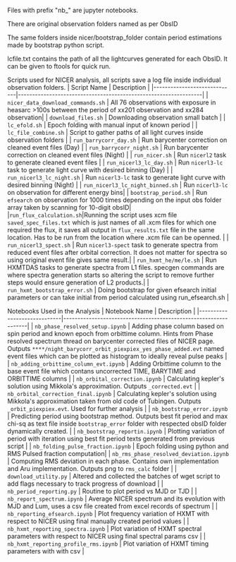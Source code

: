 Files with prefix "nb_" are jupyter notebooks.

There are original observation folders named as per ObsID

The same folders inside nicer/bootstrap_folder contain period estimations made by bootstrap python script. 

lcfile.txt contains the path of all the lightcurves generated for each ObsID. It can be given to ftools for quick run. 

Scripts used for NICER analysis, all scripts save a log file inside individual observation folders.
| Script Name                 | Description                                                     |
|-----------------------------|-----------------------------------------------------------------|
| `nicer_data_download_commands.sh` | All 76 observations with exposure in heasarc >100s between the period of xx201 observation and xx284 observation|
| `download_files.sh`          | Downloading observation small batch                                  |
| `lc_efold.sh`               | Epoch folding with manual input of known period                 |
| `lc_file_combine.sh`        | Script to gather paths of all light curves inside observation folders |
| `run_barrycorr_day.sh`      | Run barycenter correction on cleaned event files (Day)          |
| `run_barrycorr_night.sh`    | Run barycenter correction on cleaned event files (Night)        |
| `run_nicer.sh`              | Run `nicerl2` task to generate cleaned event files              |
| `run_nicerl3_lc_day.sh`     | Run `nicerl3-lc` task to generate light curve with desired binning (Day) |
| `run_nicerl3_lc_night.sh`   | Run `nicerl3-lc` task to generate light curve with desired binning (Night) |
| `run_nicerl3_lc_night_binned.sh` | Run `nicerl3-lc`  on observation for different energy bins|
| `bootstrap_period.sh` | Run `efsearch` on observation for 1000 times depending on the input obs folder array taken by scanning for 10-digit obsID|
|`run_flux_calculation.sh`|Running the script uses xcm file `saved_spec_files.txt` which is just names of all .xcm files for which one required the flux, it saves all output in `flux_results.txt` file in the same location. Has to be run from the location where .xcm file can be openned. |
| `run_nicerl3_spect.sh`     | Run `nicerl3-spect` task to generate spectra from reduced event files after orbital correction. It does not matter for spectra so using original event file gives same result.|
| `run_hxmt_he/me/le.sh`     | Run HXMTDAS tasks to generate spectra from L1 files. specgen commands are where spectra generation starts so altering the script to remove further steps would ensure generation of L2 products.|
| `run_hxmt_bootstrap_error.sh`        | Doing bootstrap for given efsearch initial parameters or can take initial from period calculated using run_efsearch.sh |




Notebooks Used in the Analysis
| Notebook Name                 | Description                                                     |
|-----------------------------|-----------------------------------------------------------------|
| `nb_phase_resolved_setup.ipynb`               | Adding phase column based on spin period and known epoch from orbittime column. Hints from Phase resolved spectrum thread on barycenter corrected files of NICER page. Outputs `****/night_barycorr_orbit_piexpiex_yes_phase_added.evt` named event files which can be plotted as histogram to ideally reveal pulse peaks       |
| `nb_adding_orbittime_column_evt.ipynb`               | Adding Orbittime column to the base event file which contans uncorrected TIME, BARYTIME and ORBITTIME columns       |
| `nb_orbital_correction.ipynb`               | Calculating kepler's solution using Mikkola's approximation. Outputs `_corrected.evt`       |
| `nb_orbital_correction_final.ipynb`               | Calculating kepler's solution using Mikkola's approximation taken from old code of Tubingen. Outputs `_orbit_piexpiex.evt`. Used for further analysis     |
| `nb_bootstrap_error.ipynb`          | Predicting period using bootstrap method. Outputs best fit period and max chi-sq as text file inside `bootstrap_error` folder with respected obsID folder dynamically created.                               |
| `nb_bootstrap_reportin.ipynb`               | Plotting variation of period with iteration using best fit period texts generated from previous script                 |
| `nb_folding_pulse_fraction.ipynb`        | Epoch folding using python and RMS Pulsed fraction computation|
| `nb_rms_phase_resolved_deviation.ipynb`        | Computing RMS deviation in each phase. Contains own implementation and Aru implementation. Outputs png to `rms_calc` folder |
| `download_utility.py`        | Altered and collected the batches of wget script to add flags necessary to track progress of download |
| `nb_period_reporting.py`        | Routine to plot period vs MJD or TJD |
| `nb_report_spectrum.ipynb`        | Average NICER spectrum and its evolution with MJD and Lum, uses a csv file created from excel records of spectrum |
| `nb_reporting_efsearch.ipynb`        | Plot frequency variation of HXMT with respect to NICER using final manually created period values |
| `nb_hxmt_reporting_spectra.ipynb`        | Plot variation of HXMT spectral parameters with respect to NICER using final spectral params csv |
| `nb_hxmt_reporting_profile_rms.ipynb`        | Plot variation of HXMT timing parameters with with csv |